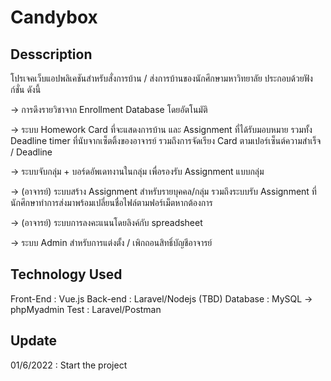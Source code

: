 # Candybox

## Desscription

โปรเจคเว็บแอปพลิเคชันสำหรับสั่งการบ้าน / ส่งการบ้านของนักศึกษามหาวิทยาลัย ประกอบด้วยฟังก์ชั่น ดังนี้

 -> การดึงรายวิชาจาก Enrollment Database โดยอัตโนมัติ


 -> ระบบ Homework Card ที่จะแสดงการบ้าน และ Assignment ที่ได้รับมอบหมาย รวมทั้ง Deadline timer ที่นับจากเซ็ตติ้งของอาจารย์ รวมถึงการจัดเรียง Card ตามเปอร์เซ็นต์ความสำเร็จ / Deadline 
 
 
 -> ระบบจับกลุ่ม + บอร์ดอัพเดทงานในกลุ่ม เพื่อรองรับ Assignment แบบกลุ่ม
 
 
 -> (อาจารย์) ระบบสร้าง Assignment สำหรับรายบุคคล/กลุ่ม รวมถึงระบบรับ Assignment ที่นักศึกษาทำการส่งมาพร้อมเปลี่ยนชื่อไฟล์ตามฟอร์เม็ตหากต้องการ
 
 
 -> (อาจารย์) ระบบการลงคะแนนโดยลิงค์กับ spreadsheet 
 
 
 -> ระบบ Admin สำหรับการแต่งตั้ง / เพิกถอนสิทธิ์บัญชีอาจารย์ 

## Technology Used

Front-End : Vue.js
Back-end : Laravel/Nodejs (TBD)
Database : MySQL -> phpMyadmin
Test : Laravel/Postman


## Update

01/6/2022 : Start the project
